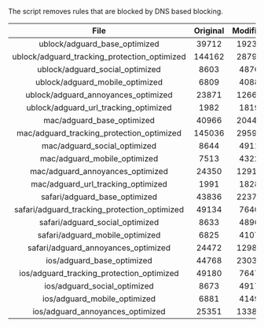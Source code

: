 The script removes rules that are blocked by DNS based blocking.


| File | Original | Modified |
|:----:|:-----:|:-----:|
| ublock/adguard_base_optimized | 39712 | 19232 |
| ublock/adguard_tracking_protection_optimized | 144162 | 28798 |
| ublock/adguard_social_optimized | 8603 | 4876 |
| ublock/adguard_mobile_optimized | 6809 | 4088 |
| ublock/adguard_annoyances_optimized | 23871 | 12667 |
| ublock/adguard_url_tracking_optimized | 1982 | 1819 |
| mac/adguard_base_optimized | 40966 | 20446 |
| mac/adguard_tracking_protection_optimized | 145036 | 29592 |
| mac/adguard_social_optimized | 8644 | 4911 |
| mac/adguard_mobile_optimized | 7513 | 4322 |
| mac/adguard_annoyances_optimized | 24350 | 12912 |
| mac/adguard_url_tracking_optimized | 1991 | 1828 |
| safari/adguard_base_optimized | 43836 | 22379 |
| safari/adguard_tracking_protection_optimized | 49134 | 7640 |
| safari/adguard_social_optimized | 8633 | 4896 |
| safari/adguard_mobile_optimized | 6825 | 4107 |
| safari/adguard_annoyances_optimized | 24472 | 12982 |
| ios/adguard_base_optimized | 44768 | 23036 |
| ios/adguard_tracking_protection_optimized | 49180 | 7647 |
| ios/adguard_social_optimized | 8673 | 4917 |
| ios/adguard_mobile_optimized | 6881 | 4149 |
| ios/adguard_annoyances_optimized | 25351 | 13385 |